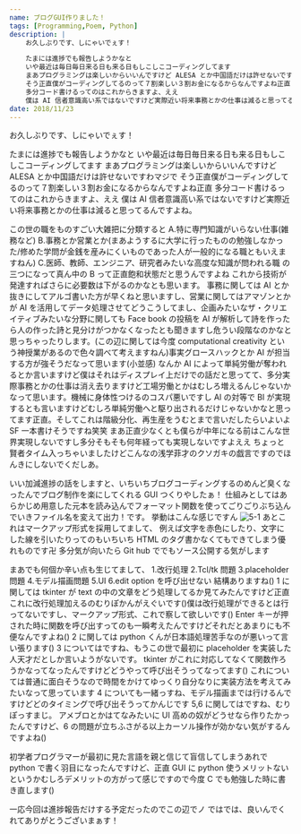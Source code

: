```yaml
---
name: ブログGUI作りました！
tags: [Programming,Poem, Python]
description: |
    お久しぶりです、しにゃいでぇす！

    たまには進捗でも報告しようかなと
    いや最近は毎日毎日来る日も来る日もしこしこコーディングしてます
    まあプログラミングは楽しいからいいんですけど ALESA とか中国語だけは許せないですわマジで
    そう正直僕がコーディングしてるのって７割楽しい３割お金になるからなんですよね正直
    多分コード書けるってのはこれからきますよ、ええ
    僕は AI 信者意識高い系ではないですけど実際近い将来事務とかの仕事は減ると思ってるんですよね。
date: 2018/11/23
---
```


お久しぶりです、しにゃいでぇす！

たまには進捗でも報告しようかなと
いや最近は毎日毎日来る日も来る日もしこしこコーディングしてます
まあプログラミングは楽しいからいいんですけど ALESA とか中国語だけは許せないですわマジで
そう正直僕がコーディングしてるのって７割楽しい３割お金になるからなんですよね正直
多分コード書けるってのはこれからきますよ、ええ
僕は AI 信者意識高い系ではないですけど実際近い将来事務とかの仕事は減ると思ってるんですよね。

この世の職をものすごい大雑把に分類すると
A.特に専門知識がいらない仕事(雑務など)
B.事務とか営業とか(まあようするに大学に行ったものの勉強しなかった/修めた学問が金銭を産みにくいものであった人が一般的になる職ともいえますねん)
C.医師、教師、エンジニア、研究者みたいな高度な知識が問われる職
の三つになって真ん中の B って正直飽和状態だと思うんですよね
これから技術が発達すればさらに必要数は下がるのかなとも思います。 事務に関しては AI とか抜きにしてアルゴ書いた方が早くねと思いますし、営業に関してはアマゾンとかが AI を活用してデータ処理させてどうこうしてまし、企画みたいなザ・クリエイティブみたいな分野に関しても Face book の投稿を AI が解析して詩を作ったら人の作った詩と見分けがつかなくなったとも聞きますし危うい段階なのかなと思っちゃったりします。(この辺に関しては今度 computational creativity という神授業があるので色々調べて考えますねん)事実グロースハックとか AI が担当する方が強そうだなって思います(小並感)
なんか AI によって単純労働が奪われるとか言いますけど僕はそれはディスプレイ上だけでの話だと思ってて、多分実際事務とかの仕事は消え去りますけど工場労働とかはむしろ増えるんじゃないかなって思います。機械に身体性つけるのコスパ悪いですし
AI の対等で BI が実現するとも言いますけどむしろ単純労働へと駆り出されるだけじゃないかなと思ってます正直。そしてこれは階級分化、再生産をうむとまで言いだしたらいよいよ SF 一本書けそうですね笑笑
まあ正直少なくとも僕らが中年になる前はこんな世界実現しないですし多分そもそも何年経っても実現しないですよええ
ちょっと賢者タイム入っちゃいましたけどこんなの浅学菲才のクソガキの戯言ですのでほんきにしないでくだしあ。

いい加減進捗の話をしますと、いちいちブログコーディングするのめんど臭くなったんでブログ制作を楽にしてくれる GUI つくりやしたぁ！
仕組みとしてはあらかじめ用意した元本を読み込んでフォーマット関数を使ってごりごりぶち込んでいきファイル名を変えて出力！です。
挙動はこんな感じですん
![5-1](//images.ctfassets.net/6ib5avrqb1b0/1sS80rHobCrn31z8rx2CLN/a806a6ac7f96f5e60c9dc5cad0bb3274/5-1.png)
あとこれはマークアップ形式を採用してまして、
例えば文字を赤色にしたり、文字にした線を引いたりってのもいちいち HTML のタグ書かなくてもできてしまう優れものです卍
多分気が向いたら Git hub ででもソース公開する気がします

まあでも何個か辛い点も生じてまして、 1.改行処理
2.Tcl/tk 問題
3.placeholder 問題 4.モデル描画問題
5.UI
6.edit option を呼び出せない
結構ありますね()
1 に関しては tkinter が text の中の文章をどう処理してるか見てみたんですけど正直これに改行処理加えるのむりぽかんがえぐいです()僕は改行処理ができるとは行ってないですし、マークアップ形式、これで察して欲しいです()
Enter キーが押された時に関数を呼び出すってのも一瞬考えたんですけどそれだとあまりにも不便なんですよね()
2 に関しては python くんが日本語処理苦手なのが悪いって言い張ります()
3 についてはですね、もうこの世で最初に placeholder を実装した人天才だとしか言いようがないです。
tkinter がこれに対応してなくて関数作ろうかなってなったんですけどどうやって呼び出そうってなってます()
これについては普通に面白そうなので時間をかけてゆっくり自分なりに実装方法を考えてみたいなって思っています
4 についても一緒っすね、モデル描画までは行けるんですけどどのタイミングで呼び出そうってかんじです
5,6 に関してはですね、むりぽっすまじ。
アメブロとかはてなみたいに UI 高めの奴がどうせなら作りたかったんですけど、6 の問題が立ちふさがる以上カーソル操作が効かない気がするんですよね()

初学者プログラマーが最初に見た言語を親と信じて盲信してしまうあれで python で書く羽目になったんですけど、正直 GUI に python 使うメリットないというかむしろデメリットの方がって感じですので今度 C でも勉強した時に書き直します()

一応今回は進捗報告だけする予定だったのでこの辺でノ
ではでは、良いんでくれてありがとうございまぁす！